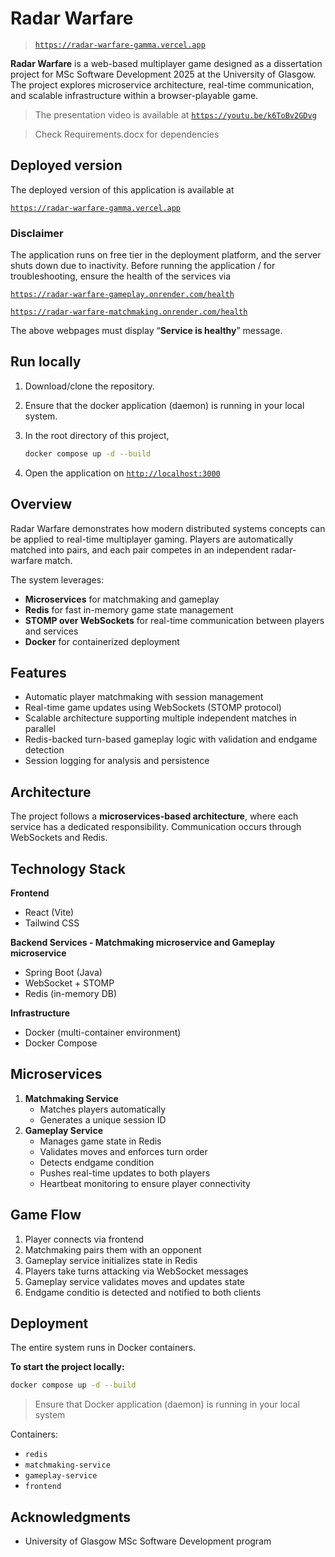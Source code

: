 # Radar Warfare

> [`https://radar-warfare-gamma.vercel.app`](https://radar-warfare-gamma.vercel.app/)

**Radar Warfare** is a web-based multiplayer game designed as a dissertation project for MSc Software Development 2025 at the University of Glasgow. The project explores microservice architecture, real-time communication, and scalable infrastructure within a browser-playable game.

> The presentation video is available at [`https://youtu.be/k6ToBv2GDvg`](https://youtu.be/k6ToBv2GDvg)

> Check Requirements.docx for dependencies

## Deployed version

The deployed version of this application is available at

[`https://radar-warfare-gamma.vercel.app`](https://radar-warfare-gamma.vercel.app/)

### Disclaimer

The application runs on free tier in the deployment platform, and the server shuts down due to inactivity. Before running the application / for troubleshooting, ensure the health of the services via

[`https://radar-warfare-gameplay.onrender.com/health`](https://radar-warfare-gameplay.onrender.com/health)

[`https://radar-warfare-matchmaking.onrender.com/health`](https://radar-warfare-matchmaking.onrender.com/health)

The above webpages must display “**Service is healthy**” message.

## Run locally

1. Download/clone the repository.
2. Ensure that the docker application (daemon) is running in your local system.
3. In the root directory of this project,

    ```bash
    docker compose up -d --build
    ```

4. Open the application on [`http://localhost:3000`](http://localhost:3000/)

## Overview

Radar Warfare demonstrates how modern distributed systems concepts can be applied to real-time multiplayer gaming. Players are automatically matched into pairs, and each pair competes in an independent radar-warfare match.

The system leverages:

-   **Microservices** for matchmaking and gameplay
-   **Redis** for fast in-memory game state management
-   **STOMP over WebSockets** for real-time communication between players and services
-   **Docker** for containerized deployment

## Features

-   Automatic player matchmaking with session management
-   Real-time game updates using WebSockets (STOMP protocol)
-   Scalable architecture supporting multiple independent matches in parallel
-   Redis-backed turn-based gameplay logic with validation and endgame detection
-   Session logging for analysis and persistence

## Architecture

The project follows a **microservices-based architecture**, where each service has a dedicated responsibility. Communication occurs through WebSockets and Redis.

## Technology Stack

**Frontend**

-   React (Vite)
-   Tailwind CSS

**Backend Services - Matchmaking microservice and Gameplay microservice**

-   Spring Boot (Java)
-   WebSocket + STOMP
-   Redis (in-memory DB)

**Infrastructure**

-   Docker (multi-container environment)
-   Docker Compose

## Microservices

1. **Matchmaking Service**
    - Matches players automatically
    - Generates a unique session ID
2. **Gameplay Service**
    - Manages game state in Redis
    - Validates moves and enforces turn order
    - Detects endgame condition
    - Pushes real-time updates to both players
    - Heartbeat monitoring to ensure player connectivity

## Game Flow

1. Player connects via frontend
2. Matchmaking pairs them with an opponent
3. Gameplay service initializes state in Redis
4. Players take turns attacking via WebSocket messages
5. Gameplay service validates moves and updates state
6. Endgame conditio is detected and notified to both clients

## Deployment

The entire system runs in Docker containers.

**To start the project locally:**

```bash
docker compose up -d --build
```

> Ensure that Docker application (daemon) is running in your local system

Containers:

-   `redis`
-   `matchmaking-service`
-   `gameplay-service`
-   `frontend`

## Acknowledgments

-   University of Glasgow MSc Software Development program
